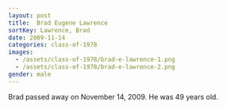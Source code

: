 ```yaml
---
layout: post
title:  Brad Eugene Lawrence
sortKey: Lawrence, Brad
date: 2009-11-14
categories: class-of-1978
images:
  - /assets/class-of-1978/brad-e-lawrence-1.png
  - /assets/class-of-1978/brad-e-lawrence-2.png
gender: male
---
```

Brad passed away on November 14, 2009.  He was 49 years old.
